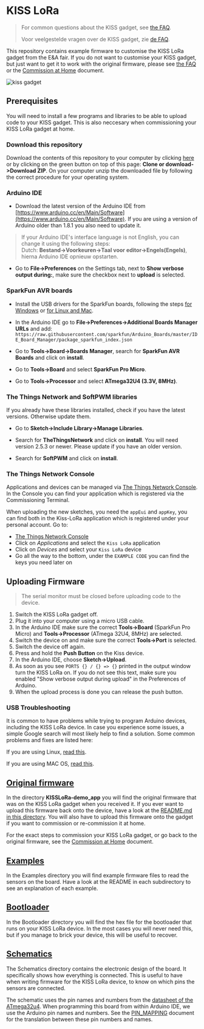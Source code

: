 # KISS LoRa

> For common questions about the KISS gadget, see [the FAQ](FAQ.md).
> 
> Voor veelgestelde vragen over de KISS gadget, zie [de FAQ](FAQ.md).


This repository contains example firmware to customise the KISS LoRa gadget from the E&A fair. If you do not want to customise your KISS gadget, but just want to get it to work with the original firmware, please see [the FAQ](FAQ.md) or the [Commission at Home](COMMISSION_AT_HOME.md) document.


![kiss gadget](KISSLoRa.png)

## Prerequisites

You will need to install a few programs and libraries to be able to upload code to your KISS gadget. This is also neccesary when commissioning your KISS LoRa gadget at home.

### Download this repository

Download the contents of this repository to your computer by clicking [here](https://github.com/YourproductSmarter/KISSLoRa-demo/archive/master.zip) or by clicking on the green button on top of this page: **Clone or download->Download ZIP**. On your computer unzip the downloaded file by following the correct procedure for your operating system.

### Arduino IDE

* Download the latest version of the Arduino IDE from [https://www.arduino.cc/en/Main/Software](https://www.arduino.cc/en/Main/Software). If you are using a version of Arduino older than 1.8.1 you also need to update it.

> If your Arduino IDE's interface language is not English, you can change it using the following steps:<br />
> Dutch: **Bestand->Voorkeuren->Taal voor editor->Engels(Engels)**, hierna Arduino IDE opnieuw opstarten.

* Go to **File->Preferences** on the Settings tab, next to **Show verbose output during:**, make sure the checkbox next to **upload** is selected.

### SparkFun AVR boards

* Install the USB drivers for the SparkFun boards, following the steps [for Windows](https://learn.sparkfun.com/tutorials/pro-micro--fio-v3-hookup-guide/installing-windows) or [for Linux and Mac](https://learn.sparkfun.com/tutorials/pro-micro--fio-v3-hookup-guide/installing-mac--linux).

* In the Arduino IDE go to **File->Preferences->Additional Boards Manager URLs** and add:
`https://raw.githubusercontent.com/sparkfun/Arduino_Boards/master/IDE_Board_Manager/package_sparkfun_index.json`

* Go to **Tools->Board->Boards Manager**, search for **SparkFun AVR Boards** and click on **install**.

* Go to **Tools->Board** and select **SparkFun Pro Micro**.

* Go to **Tools->Processor** and select **ATmega32U4 (3.3V, 8MHz)**.


### The Things Network and SoftPWM libraries

If you already have these libraries installed, check if you have the latest versions. Otherwise update them.

* Go to **Sketch->Include Library->Manage Libraries**.

* Search for **TheThingsNetwork** and click on **install**. You will need version 2.5.3 or newer. Please update if you have an older version.

* Search for **SoftPWM** and click on **install**.


### The Things Network Console

Applications and devices can be managed via [The Things Network Console](https://console.thethingsnetwork.org/). In the Console you can find your application which is registered via the Commissioning Terminal. 

When uploading the new sketches, you need the `appEui` and `appKey`, you can find both in the Kiss-LoRa application which is registered under your personal account. Go to:
* [The Things Network Console](https://console.thethingsnetwork.org/)
* Click on *Applications* and select the `Kiss LoRa` application
* Click on *Devices* and select your `Kiss LoRa` device
* Go all the way to the bottom, under the `EXAMPLE CODE` you can find the keys you need later on



## Uploading Firmware

> The serial monitor must be closed before uploading code to the device.

1. Switch the KISS LoRa gadget off.
2. Plug it into your computer using a micro USB cable.
3. In the Arduino IDE make sure the correct **Tools->Board** (SparkFun Pro Micro) and **Tools->Processor** (ATmega 32U4, 8MHz) are selected.
4. Switch the device on and make sure the correct **Tools->Port** is selected.
5. Switch the device off again.
6. Press and hold the **Push Button** on the Kiss device.
6. In the Arduino IDE, choose **Sketch->Upload**.
7. As soon as you see `PORTS {} / {} => {}` printed in the output window turn the KISS LoRa on. If you do not see this text, make sure you enabled "Show verbose output during upload" in the Preferences of Arduino.
8. When the upload process is done you can release the push button.

### USB Troubleshooting

It is common to have problems while trying to program Arduino devices, including the KISS LoRa device. In case you experience some issues, a simple Google search will most likely help to find a solution. Some common problems and fixes are listed here:

If you are using Linux, [read this](http://www.arduino.org/learning/getting-started/arduino-ide-on-linux-based-os).

If you are using MAC OS, [read this](https://learn.sparkfun.com/tutorials/how-to-install-ftdi-drivers/all#yosemite).


## [Original firmware](KISSLoRa-demo_app)

In the directory **KISSLoRa-demo_app** you will find the original firmware that was on the KISS LoRa gadget when you received it. If you ever want to upload this firmware back onto the device, have a look at the [README.md in this directory](KISSLoRa-demo_app/README.md). You will also have to upload this firmware onto the gadget if you want to commission or re-commission it at home. 

For the exact steps to commission your KISS LoRa gadget, or go back to the original firmware, see the [Commission at Home](COMMISSION_AT_HOME.md) document.

## [Examples](Examples)

In the Examples directory you will find example firmware files to read the sensors on the board. Have a look at the README in each subdirectory to see an explanation of each example.

## [Bootloader](Bootloader)

In the Bootloader directory you will find the hex file for the bootloader that runs on your KISS LoRa device. In the most cases you will never need this, but if you manage to brick your device, this will be useful to recover.

## [Schematics](Schematics)

The Schematics directory contains the electronic design of the board. It specifically shows how everything is connected. This is useful to have when writing firmware for the KISS LoRa device, to know on which pins the sensors are connected.

The schematic uses the pin names and numbers from the [datasheet of the ATmega32u4](Schematics/Atmel-7766-8-bit-AVR-ATmega16U4-32U4_Datasheet.pdf). When programming this board from within Arduino IDE, we use the Arduino pin names and numbers. See the [PIN_MAPPING](Schematics/PIN_MAPPING.md) document for the translation between these pin numbers and names.
